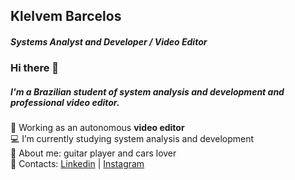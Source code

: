 ## Klelvem Barcelos

##### Systems Analyst and Developer / Video Editor

### Hi there 👋

##### I'm a Brazilian student of system analysis and development and professional video editor.

🚀 Working as an autonomous **video editor**  
💻 I’m currently studying system analysis and development  
🎸 About me: guitar player and cars lover  
📧 Contacts: [Linkedin](https://br.linkedin.com/in/klelvem-barcelos-629b4baa) | [Instagram](https://www.instagram.com/klelvem/)
